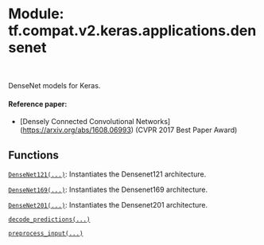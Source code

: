 <div itemscope itemtype="http://developers.google.com/ReferenceObject">
<meta itemprop="name" content="tf.compat.v2.keras.applications.densenet" />
<meta itemprop="path" content="Stable" />
</div>

# Module: tf.compat.v2.keras.applications.densenet


<table class="tfo-notebook-buttons tfo-api" align="left">
</table>



DenseNet models for Keras.



#### Reference paper:

- [Densely Connected Convolutional Networks]
  (https://arxiv.org/abs/1608.06993) (CVPR 2017 Best Paper Award)


## Functions

[`DenseNet121(...)`](../../../../../tf/keras/applications/DenseNet121.md): Instantiates the Densenet121 architecture.

[`DenseNet169(...)`](../../../../../tf/keras/applications/DenseNet169.md): Instantiates the Densenet169 architecture.

[`DenseNet201(...)`](../../../../../tf/keras/applications/DenseNet201.md): Instantiates the Densenet201 architecture.

[`decode_predictions(...)`](../../../../../tf/keras/applications/densenet/decode_predictions.md)

[`preprocess_input(...)`](../../../../../tf/keras/applications/densenet/preprocess_input.md)



